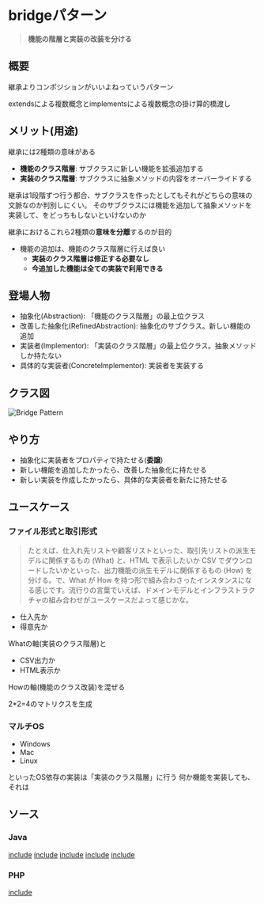 
# bridgeパターン

> **機能の階層と実装の改装を分ける**

## 概要

継承よりコンポジションがいいよねっていうパターン

extendsによる複数概念とimplementsによる複数概念の掛け算的橋渡し

## メリット(用途)

継承には2種類の意味がある

- **機能のクラス階層**: サブクラスに新しい機能を拡張追加する
- **実装のクラス階層**: サブクラスに抽象メソッドの内容をオーバーライドする

継承は1段階ずつ行う都合、サブクラスを作ったとしてもそれがどちらの意味の文脈なのか判別しにくい。
そのサブクラスには機能を追加して抽象メソッドを実装して、をどっちもしないといけないのか

継承におけるこれら2種類の**意味を分離**するのが目的

- 機能の追加は、機能のクラス階層に行えば良い
  - **実装のクラス階層は修正する必要なし**
  - **今追加した機能は全ての実装で利用できる**

## 登場人物

- 抽象化(Abstraction): 「機能のクラス階層」の最上位クラス
- 改善した抽象化(RefinedAbstraction): 抽象化のサブクラス。新しい機能の追加
- 実装者(Implementor): 「実装のクラス階層」の最上位クラス。抽象メソッドしか持たない
- 具体的な実装者(ConcreteImplementor): 実装者を実装する

## クラス図

![Bridge Pattern](https://upload.wikimedia.org/wikipedia/commons/c/cf/Bridge_UML_class_diagram.svg)

## やり方

- 抽象化に実装者をプロパティで持たせる(**委譲**)
- 新しい機能を追加したかったら、改善した抽象化に持たせる
- 新しい実装を作成したかったら、具体的な実装者を新たに持たせる

## ユースケース

### ファイル形式と取引形式

> たとえば、仕入れ先リストや顧客リストといった、取引先リストの派生モデルに関係するもの (What) と、HTML で表示したいか CSV でダウンロードしたいかといった、出力機能の派生モデルに関係するもの (How) を分ける。で、What が How を持つ形で組み合わさったインスタンスになる感じです。流行りの言葉でいえば、ドメインモデルとインフラストラクチャの組み合わせがユースケースだよって感じかな。

- 仕入先か
- 得意先か

Whatの軸(実装のクラス階層)と

- CSV出力か
- HTML表示か

Howの軸(機能のクラス改装)を混ぜる

2*2=4のマトリクスを生成

### マルチOS

- Windows
- Mac
- Linux

といったOS依存の実装は「実装のクラス階層」に行う
何か機能を実装しても、それは

## ソース

### Java

[include](../../patterns/dpsrc_2009-10-10/src/Bridge/Sample/StringDisplayImpl.java)
[include](../../patterns/dpsrc_2009-10-10/src/Bridge/Sample/DisplayImpl.java)
[include](../../patterns/dpsrc_2009-10-10/src/Bridge/Sample/Display.java)
[include](../../patterns/dpsrc_2009-10-10/src/Bridge/Sample/Main.java)
[include](../../patterns/dpsrc_2009-10-10/src/Bridge/Sample/CountDisplay.java)

### PHP

[include](../../patterns/Bridge/index.php)
